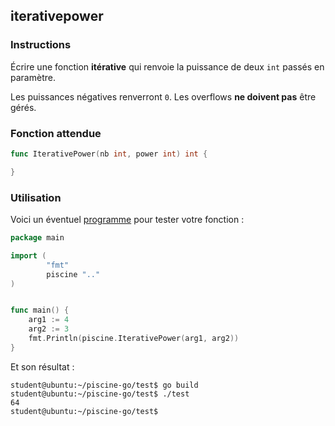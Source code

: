 ## iterativepower

### Instructions

Écrire une fonction **itérative** qui renvoie la puissance de deux `int` passés en paramètre.

Les puissances négatives renverront `0`. Les overflows **ne doivent pas** être gérés.

### Fonction attendue

```go
func IterativePower(nb int, power int) int {

}
```

### Utilisation

Voici un éventuel [programme](TODO-LINK) pour tester votre fonction :

```go
package main

import (
        "fmt"
        piscine ".."
)


func main() {
	arg1 := 4
	arg2 := 3
	fmt.Println(piscine.IterativePower(arg1, arg2))
}
```

Et son résultat :

```console
student@ubuntu:~/piscine-go/test$ go build
student@ubuntu:~/piscine-go/test$ ./test
64
student@ubuntu:~/piscine-go/test$
```
